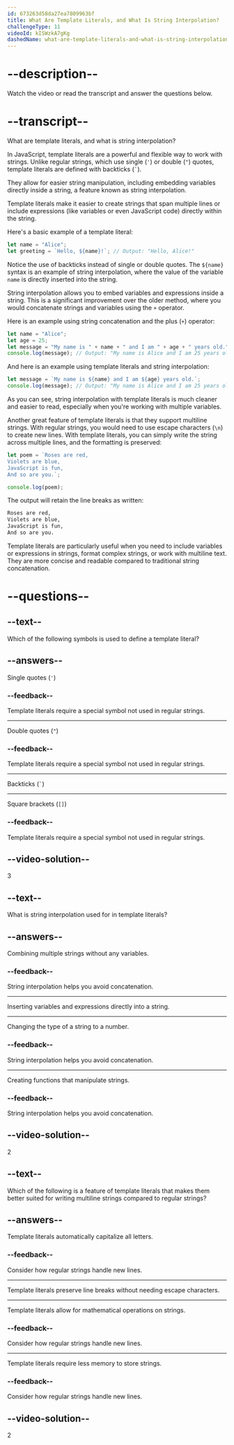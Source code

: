 ```yaml
---
id: 673263d58da27ea7809963bf
title: What Are Template Literals, and What Is String Interpolation?
challengeType: 11
videoId: kISWzkA7gKg
dashedName: what-are-template-literals-and-what-is-string-interpolation
---
```


# --description--

Watch the video or read the transcript and answer the questions below.

# --transcript--

What are template literals, and what is string interpolation?

In JavaScript, template literals are a powerful and flexible way to work with strings. Unlike regular strings, which use single (`'`) or double (`"`) quotes, template literals are defined with backticks (`` ` ``).

They allow for easier string manipulation, including embedding variables directly inside a string, a feature known as string interpolation.

Template literals make it easier to create strings that span multiple lines or include expressions (like variables or even JavaScript code) directly within the string.

Here's a basic example of a template literal:

```js
let name = "Alice";
let greeting = `Hello, ${name}!`; // Output: "Hello, Alice!"
```

Notice the use of backticks instead of single or double quotes. The `${name}` syntax is an example of string interpolation, where the value of the variable `name` is directly inserted into the string.

String interpolation allows you to embed variables and expressions inside a string. This is a significant improvement over the older method, where you would concatenate strings and variables using the `+` operator.

Here is an example using string concatenation and the plus (`+`) operator:

```js
let name = "Alice";
let age = 25;
let message = "My name is " + name + " and I am " + age + " years old.";
console.log(message); // Output: "My name is Alice and I am 25 years old."
```

And here is an example using template literals and string interpolation:

```js
let message = `My name is ${name} and I am ${age} years old.`;
console.log(message); // Output: "My name is Alice and I am 25 years old."
```

As you can see, string interpolation with template literals is much cleaner and easier to read, especially when you're working with multiple variables.

Another great feature of template literals is that they support multiline strings. With regular strings, you would need to use escape characters (`\n`) to create new lines. With template literals, you can simply write the string across multiple lines, and the formatting is preserved:

```js
let poem = `Roses are red,
Violets are blue,
JavaScript is fun,
And so are you.`;

console.log(poem);
```

The output will retain the line breaks as written:

```md
Roses are red,
Violets are blue,
JavaScript is fun,
And so are you.
```

Template literals are particularly useful when you need to include variables or expressions in strings, format complex strings, or work with multiline text. They are more concise and readable compared to traditional string concatenation.

# --questions--

## --text--

Which of the following symbols is used to define a template literal?

## --answers--

Single quotes (`'`)

### --feedback--

Template literals require a special symbol not used in regular strings.

---

Double quotes (`"`)

### --feedback--

Template literals require a special symbol not used in regular strings.

---

Backticks (`` ` ``)

---

Square brackets (`[]`)

### --feedback--

Template literals require a special symbol not used in regular strings.

## --video-solution--

3

## --text--

What is string interpolation used for in template literals?

## --answers--

Combining multiple strings without any variables.

### --feedback--

String interpolation helps you avoid concatenation.

---

Inserting variables and expressions directly into a string.

---

Changing the type of a string to a number.

### --feedback--

String interpolation helps you avoid concatenation.

---

Creating functions that manipulate strings.

### --feedback--

String interpolation helps you avoid concatenation.

## --video-solution--

2

## --text--

Which of the following is a feature of template literals that makes them better suited for writing multiline strings compared to regular strings?

## --answers--

Template literals automatically capitalize all letters.

### --feedback--

Consider how regular strings handle new lines.

---

Template literals preserve line breaks without needing escape characters.

---

Template literals allow for mathematical operations on strings.

### --feedback--

Consider how regular strings handle new lines.

---

Template literals require less memory to store strings.

### --feedback--

Consider how regular strings handle new lines.

## --video-solution--

2
